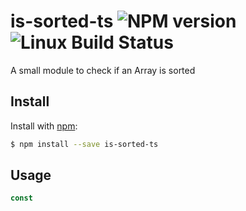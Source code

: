 # is-sorted-ts ![NPM version](https://img.shields.io/npm/v/is-sorted-ts.svg?style=flat) ![Linux Build Status](https://travis-ci.com/nbili/is-sorted-ts.svg?branch=master)

A small module to check if an Array is sorted

## Install

Install with [npm](https://www.npmjs.com/):

```sh
$ npm install --save is-sorted-ts
```

## Usage

```js
const 
```